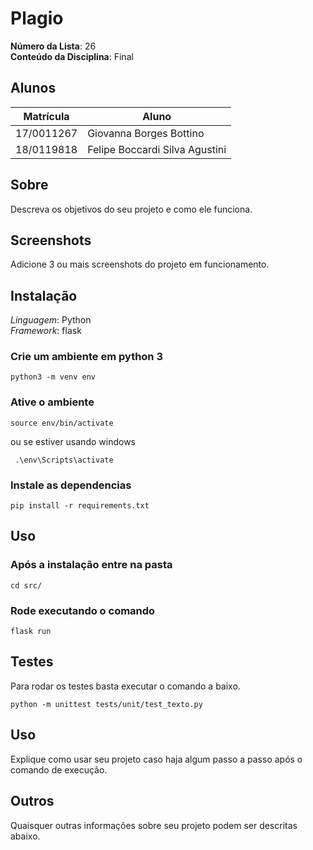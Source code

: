 # Plagio


**Número da Lista**: 26<br>
**Conteúdo da Disciplina**: Final<br>

## Alunos
|Matrícula | Aluno |
| -- | -- |
| 17/0011267  |  Giovanna Borges Bottino        |
| 18/0119818  |  Felipe Boccardi Silva Agustini |

## Sobre 
Descreva os objetivos do seu projeto e como ele funciona. 

## Screenshots
Adicione 3 ou mais screenshots do projeto em funcionamento.

## Instalação 
*Linguagem*: Python<br>
*Framework*: flask<br>

### Crie um ambiente em python 3
```
python3 -m venv env
```

### Ative o ambiente
```
source env/bin/activate

```
ou se estiver usando windows

```
 .\env\Scripts\activate

```
### Instale as dependencias
```
pip install -r requirements.txt
```

## Uso 

### Após a instalação entre na pasta

```
cd src/
```

### Rode executando o comando
```
flask run
```

## Testes 

Para rodar os testes basta executar o comando a baixo.
```
python -m unittest tests/unit/test_texto.py
```
## Uso 
Explique como usar seu projeto caso haja algum passo a passo após o comando de execução.

## Outros 
Quaisquer outras informações sobre seu projeto podem ser descritas abaixo.
